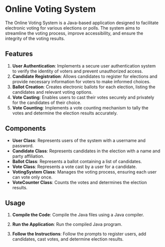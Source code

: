 # Online Voting System

The Online Voting System is a Java-based application designed to facilitate electronic voting for various elections or polls. The system aims to streamline the voting process, improve accessibility, and ensure the integrity of the voting results.

## Features

1. **User Authentication**: Implements a secure user authentication system to verify the identity of voters and prevent unauthorized access.
2. **Candidate Registration**: Allows candidates to register for elections and provide necessary information for voters to make informed choices.
3. **Ballot Creation**: Creates electronic ballots for each election, listing the candidates and relevant voting options.
4. **Vote Casting**: Enables users to cast their votes securely and privately for the candidates of their choice.
5. **Vote Counting**: Implements a vote counting mechanism to tally the votes and determine the election results accurately.

## Components

- **User Class**: Represents users of the system with a username and password.
- **Candidate Class**: Represents candidates in the election with a name and party affiliation.
- **Ballot Class**: Represents a ballot containing a list of candidates.
- **Vote Class**: Represents a vote cast by a user for a candidate.
- **VotingSystem Class**: Manages the voting process, ensuring each user can vote only once.
- **VoteCounter Class**: Counts the votes and determines the election results.

## Usage

1. **Compile the Code**: Compile the Java files using a Java compiler.

2. **Run the Application**: Run the compiled Java program.

3. **Follow the Instructions**: Follow the prompts to register users, add candidates, cast votes, and determine election results.

